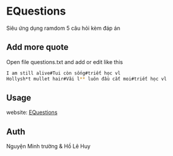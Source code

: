 # EQuestions

Siêu ứng dụng ramdom 5 câu hỏi kèm đáp án

## Add more quote

Open file questions.txt and add or edit like this

```bash
I am still alive#Tui còn sống#triết học vl
Hollysh*t mullet hair#Vãi l** luôn đầu cắt moi#triết học vl
```

## Usage
website: [EQuestions](https://truongginjs.github.io/EQuestions/)


## Auth
Nguyện Minh trường & Hồ Lê Huy
